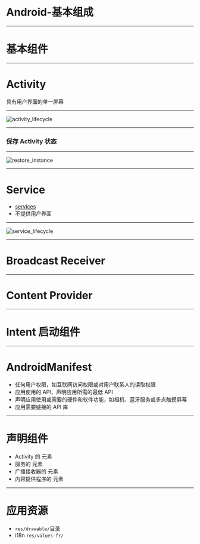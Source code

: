 # Android-基本组成

- - -

# 基本组件

- - -

# Activity

具有用户界面的单一屏幕

- - -

![activity_lifecycle](http://ww1.sinaimg.cn/large/6d308bd9gw1f2trxa98cmj20e90ifdhn.jpg)

- - -

### 保存 Activity 状态

- - -

![restore_instance](http://ww3.sinaimg.cn/large/6d308bd9gw1f2ts2lkdexj20h509qdhj.jpg)

- - -

# Service

- [services](https://developer.android.com/guide/components/services.html)
- 不提供用户界面

- - -

![service_lifecycle](http://ww4.sinaimg.cn/large/6d308bd9gw1f2trqcb9ujj20at0e3tan.jpg)

- - -

# Broadcast Receiver

- - -

# Content Provider

- - -

# Intent 启动组件

- - -

# AndroidManifest

- 任何用户权限，如互联网访问权限或对用户联系人的读取权限
- 应用使用的 API，声明应用所需的最低 API
- 声明应用使用或需要的硬件和软件功能，如相机、蓝牙服务或多点触摸屏幕
- 应用需要链接的 API 库

- - -

# 声明组件

- Activity 的 <activity> 元素
- 服务的 <service> 元素
- 广播接收器的 <receiver> 元素
- 内容提供程序的 <provider> 元素

- - -

# 应用资源

- `res/drawable/`目录
- i18n `res/values-fr/`
